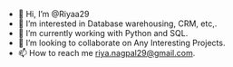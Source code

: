 - 👋 Hi, I’m @Riyaa29
- 👀 I’m interested in Database warehousing, CRM, etc,.
- 🌱 I’m currently working with Python and SQL.
- 💞️ I’m looking to collaborate on Any Interesting Projects.
- 📫 How to reach me riya.nagpal29@gmail.com.

<!---
Riyaa29/Riyaa29 is a ✨ special ✨ repository because its `README.md` (this file) appears on your GitHub profile.
You can click the Preview link to take a look at your changes.
--->
